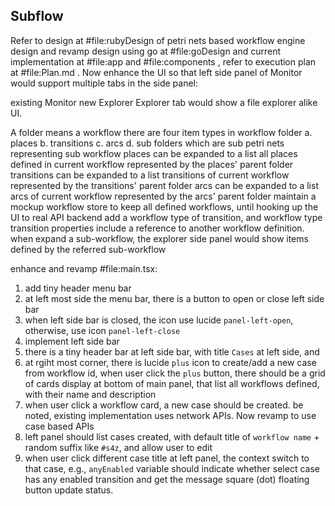 ## Subflow

Refer to design at #file:rubyDesign of petri nets based workflow engine design and revamp design using go at #file:goDesign and current implementation at #file:app and #file:components , refer to execution plan at #file:Plan.md . Now enhance the UI so that left side panel of Monitor would support multiple tabs in the side panel:

existing Monitor
new Explorer
Explorer tab would show a file explorer alike UI.

A folder means a workflow
there are four item types in workflow folder
a. places
b. transitions
c. arcs
d. sub folders which are sub petri nets representing sub workflow
places can be expanded to a list all places defined in current workflow represented by the places' parent folder
transitions can be expanded to a list transitions of current workflow represented by the transitions' parent folder
arcs can be expanded to a list arcs of current workflow represented by the arcs' parent folder
maintain a mockup workflow store to keep all defined workflows, until hooking up the UI to real API backend
add a workflow type of transition, and workflow type transition properties include a reference to another workflow definition.
when expand a sub-workflow, the explorer side panel would show items defined by the referred sub-workflow



enhance and revamp #file:main.tsx:
1. add tiny header menu bar
2. at left most side the menu bar, there is a button to open or close left side bar
3. when left side bar is closed, the icon use lucide `panel-left-open`, otherwise, use icon `panel-left-close`
4. implement left side bar
5. there is a tiny header bar at left side bar, with title `Cases` at left side, and 
6. at rgiht most corner, there is lucide `plus` icon to create/add a new case from workflow id, when user click the `plus` button, there should be a grid of cards display at bottom of main panel, that list all workflows defined, with their name and description
7. when user click a workflow card, a new case should be created. be noted, existing implementation uses network APIs. Now revamp  to use case based APIs
8. left panel should list cases created, with default title of `workflow name` + random suffix like `#s4z`, and allow user to edit
9. when user click different case title at left panel, the context switch to that case, e.g., `anyEnabled` variable should indicate whether select case has any enabled transition and get the message square (dot) floating button update status.